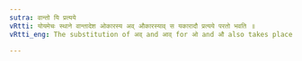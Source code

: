 ```yaml
---
sutra: वान्तो यि प्रत्यये
vRtti: योयमेचः स्थाने वान्तादेश ओकारस्य अव् औकारस्याव् स यकारादौ प्रत्यये परतो भवति ॥
vRtti_eng: The substitution of अव् and आव् for ओ and औ also takes place before an affix beginning with य ॥

---
```

